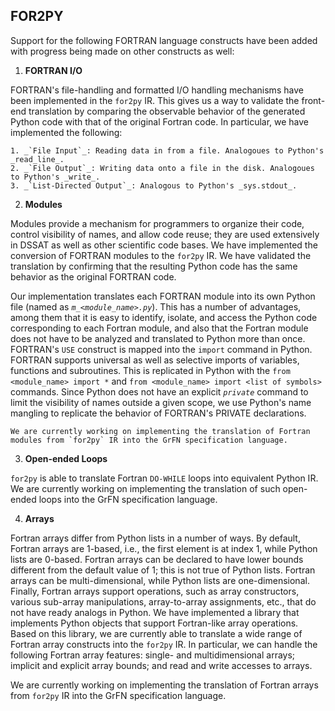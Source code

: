 ## FOR2PY

Support for the following FORTRAN language constructs have been added with progress being made on other constructs as well:
1. **FORTRAN I/O**
    
FORTRAN's file-handling and formatted I/O handling mechanisms have been implemented in the `for2py` IR. This gives us a way to validate the front-end translation by comparing the observable behavior of the generated Python code with that of the original Fortran code. In particular, we have implemented the following:
    
    1. _`File Input`_: Reading data in from a file. Analogoues to Python's _read_line_.
    2. _`File Output`_: Writing data onto a file in the disk. Analogoues to Python's _write_.
    3. _`List-Directed Output`_: Analogous to Python's _sys.stdout_. 
    
2.  **Modules**
    
Modules provide a mechanism for programmers to organize their code, control visibility of names, and allow code reuse; they are used extensively in DSSAT as well as other scientific code bases.  We have implemented the conversion of FORTRAN modules to the `for2py` IR. We have validated the translation by confirming that the resulting Python code has the same behavior as the original FORTRAN code.  
    
Our implementation translates each FORTRAN module into its own Python file (named as _`m_<module_name>.py`_).  This has a number of advantages, among them that it is easy to identify, isolate, and access the Python code corresponding to each Fortran module, and also that the Fortran module does not have to be analyzed and translated to Python more than once.  FORTRAN's `USE` construct is mapped into the `import` command in Python. FORTRAN supports universal as well as selective imports of variables, functions and subroutines. This is replicated in Python with the `from <module_name> import *` and `from <module_name> import <list of symbols>` commands.  Since Python does not have an explicit _`private`_ command to limit the visibility of names outside a given scope, we use Python's name mangling to replicate the behavior of FORTRAN's PRIVATE declarations.
    
    We are currently working on implementing the translation of Fortran modules from `for2py` IR into the GrFN specification language.


3.  **Open-ended Loops**

`for2py` is able to translate Fortran `DO-WHILE` loops into equivalent Python IR.  We are currently working on implementing the translation of such open-ended loops into the GrFN specification language.


4.  **Arrays**

Fortran arrays differ from Python lists in a number of ways. By default, Fortran arrays are 1-based, i.e., the first element is at index 1, while Python lists are 0-based.  Fortran arrays can be declared to have lower bounds different from the default value of 1; this is not true of Python lists.  Fortran arrays can be multi-dimensional, while Python lists are one-dimensional.  Finally, Fortran arrays support operations, such as array constructors, various sub-array manipulations, array-to-array assignments, etc., that do not have ready analogs in Python.  We have implemented a library that implements Python objects that support Fortran-like array operations.  Based on this library, we are currently able to translate a wide range of Fortran array constructs into the `for2py` IR.  In particular, we can handle the following Fortran array features: single- and multidimensional arrays; implicit and explicit array bounds; and read and write accesses to arrays.

We are currently working on implementing the translation of Fortran arrays from `for2py` IR into the GrFN specification language.

